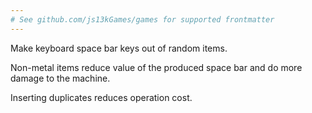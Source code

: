 ```yaml
---
# See github.com/js13kGames/games for supported frontmatter
---
```

Make keyboard space bar keys out of random items.

Non-metal items reduce value of the produced space bar and 
do more damage to the machine.

Inserting duplicates reduces operation cost.